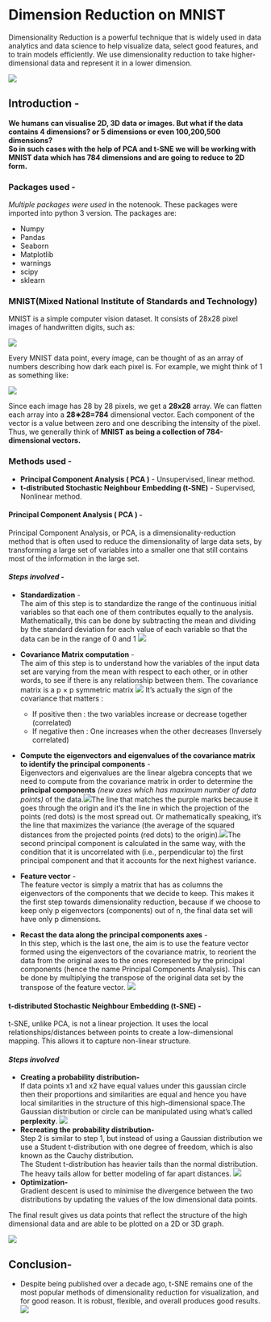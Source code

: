 # Dimension Reduction on MNIST

Dimensionality Reduction is a powerful technique that is widely used in data analytics and data science to help visualize data, select good features, and to train models efficiently. We use dimensionality reduction to take higher-dimensional data and represent it in a lower dimension.

![](d1.JPG)

## Introduction -

 **We humans can visualise 2D, 3D data or images. But what if the data contains 4 dimensions? or 5 dimensions or even 100,200,500 dimensions?     
 So in such cases with the help of PCA and t-SNE we will be working with MNIST data which has 784 dimensions and are going to reduce to 2D form.**

### Packages used - 
*Multiple packages were used* in the notenook. These packages were imported into python 3 version. The packages are:
* Numpy
* Pandas
* Seaborn
* Matplotlib
* warnings
* scipy
* sklearn


### MNIST(Mixed National Institute of Standards and Technology)

MNIST is a simple computer vision dataset. It consists of 28x28 pixel images of handwritten digits, such as:

![](mnist_digits.JPG)

Every MNIST data point, every image, can be thought of as an array of numbers describing how dark each pixel is. For example, we might think of 1 as something like:

![](dim_digits.JPG)

Since each image has 28 by 28 pixels, we get a **28x28** array. We can flatten each array into a **28∗28=784** dimensional vector. Each component of the vector is a value between zero and one describing the intensity of the pixel. Thus, we generally think of **MNIST as being a collection of 784-dimensional vectors.**


### Methods used - 

* **Principal Component Analysis ( PCA )** - Unsupervised, linear method.
* **t-distributed Stochastic Neighbour Embedding (t-SNE)** - Supervised, Nonlinear method.

#### Principal Component Analysis ( PCA ) - 
Principal Component Analysis, or PCA, is a dimensionality-reduction method that is often used to reduce the dimensionality of large data sets, by transforming a large set of variables into a smaller one that still contains most of the information in the large set.
#### *Steps involved* - 
* **Standardization** -    
The aim of this step is to standardize the range of the continuous initial variables so that each one of them contributes equally to the analysis.
Mathematically, this can be done by subtracting the mean and dividing by the standard deviation for each value of each variable so that the data can be in the range of 0 and 1
![](d2.JPG)
* **Covariance Matrix computation** -   
The aim of this step is to understand how the variables of the input data set are varying from the mean with respect to each other, or in other words, to see if there is any relationship between them. The covariance matrix is a p × p symmetric matrix
![](d3.JPG)
It’s actually the sign of the covariance that matters :
  - If positive then : the two variables increase or decrease together (correlated)
  - If negative then : One increases when the other decreases (Inversely correlated)

* **Compute the eigenvectors and eigenvalues of the covariance matrix to identify the principal components** -   
Eigenvectors and eigenvalues are the linear algebra concepts that we need to compute from the covariance matrix in order to determine the **principal components** *(new axes which has maximum number of data points)* of the data.![](d5.JPG)The line that matches the purple marks because it goes through the origin and it’s the line in which the projection of the points (red dots) is the most spread out. Or mathematically speaking, it’s the line that maximizes the variance (the average of the squared distances from the projected points (red dots) to the origin).![](d4.gif)The second principal component is calculated in the same way, with the condition that it is uncorrelated with (i.e., perpendicular to) the first principal component and that it accounts for the next highest variance.
* **Feature vector** -  
The feature vector is simply a matrix that has as columns the eigenvectors of the components that we decide to keep. This makes it the first step towards dimensionality reduction, because if we choose to keep only p eigenvectors (components) out of n, the final data set will have only p dimensions.
* **Recast the data along the principal components axes** -  
In this step, which is the last one, the aim is to use the feature vector formed using the eigenvectors of the covariance matrix, to reorient the data from the original axes to the ones represented by the principal components (hence the name Principal Components Analysis). This can be done by multiplying the transpose of the original data set by the transpose of the feature vector.
![](d6.JPG)

#### t-distributed Stochastic Neighbour Embedding (t-SNE) - 
t-SNE, unlike PCA, is not a linear projection. It uses the local relationships/distances between points to create a low-dimensional mapping. This allows it to capture non-linear structure.
#### *Steps involved*
* **Creating a probability distribution-**   
 If data points x1 and x2 have equal values under this gaussian circle then their proportions and similarities are equal and hence you have local similarities in the structure of this high-dimensional space.The Gaussian distribution or circle can be manipulated using what’s called **perplexity**.
![](d8.JPG)
* **Recreating the probability distribution-**    
 Step 2 is similar to step 1, but instead of using a Gaussian distribution we use a Student t-distribution with one degree of freedom, which is also known as the Cauchy distribution.  
  The Student t-distribution has heavier tails than the normal distribution. The heavy tails allow for better modeling of far apart distances.
![](d10.JPG)
* **Optimization-**   
 Gradient descent is used to minimise the divergence between the two distributions by updating the values of the low dimensional data points.
 
The final result gives us data points that reflect the structure of the high dimensional data and are able to be plotted on a 2D or 3D graph.

![](d11.JPG)

## Conclusion-   
* Despite being published over a decade ago, t-SNE remains one of the most popular methods of dimensionality reduction for visualization, and for good reason. It is robust, flexible, and overall produces good results.
![](d7.gif)